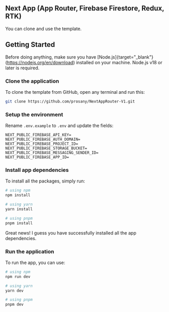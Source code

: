 ## Next App (App Router, Firebase Firestore, Redux, RTK)

You can clone and use the template.

## Getting Started
Before doing anything, make sure you have [Node.js]{target="_blank"}(https://nodejs.org/en/download) installed on your machine. Node.js v18 or later is required.

### Clone the application
To clone the template from GitHub, open any terminal and run this:

```bash
git clone https://github.com/prosany/NextAppRouter-V1.git
```

### Setup the environment
Rename `.env.example` to `.env` and update the fields:

```
NEXT_PUBLIC_FIREBASE_API_KEY=
NEXT_PUBLIC_FIREBASE_AUTH_DOMAIN=
NEXT_PUBLIC_FIREBASE_PROJECT_ID=
NEXT_PUBLIC_FIREBASE_STORAGE_BUCKET=
NEXT_PUBLIC_FIREBASE_MESSAGING_SENDER_ID=
NEXT_PUBLIC_FIREBASE_APP_ID=
```

### Install app dependencies
To install all the packages, simply run:

```bash
# using npm
npm install

# using yarn
yarn install

# using pnpm
pnpm install
```

Great news! I guess you have successfully installed all the app dependencies.

### Run the application
To run the app, you can use:

```bash
# using npm
npm run dev

# using yarn
yarn dev

# using pnpm
pnpm dev
```